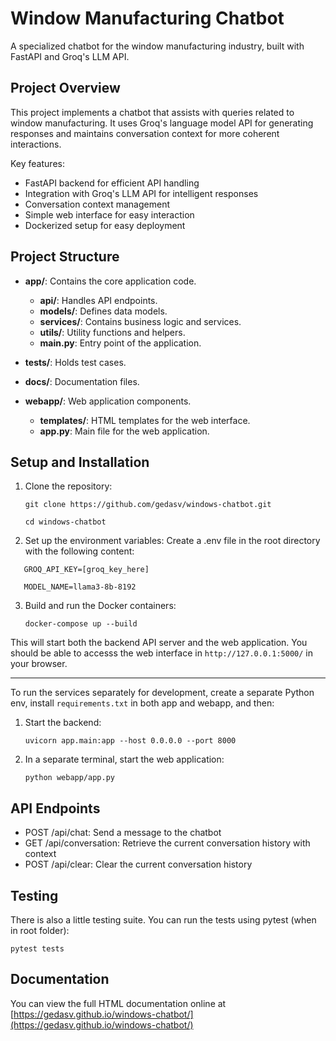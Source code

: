 # Window Manufacturing Chatbot

A specialized chatbot for the window manufacturing industry, built with FastAPI and Groq's LLM API.

## Project Overview

This project implements a chatbot that assists with queries related to window manufacturing. It uses Groq's language model API for generating responses and maintains conversation context for more coherent interactions.

Key features:
- FastAPI backend for efficient API handling
- Integration with Groq's LLM API for intelligent responses
- Conversation context management
- Simple web interface for easy interaction
- Dockerized setup for easy deployment

## Project Structure

- **app/**: Contains the core application code.
  - **api/**: Handles API endpoints.
  - **models/**: Defines data models.
  - **services/**: Contains business logic and services.
  - **utils/**: Utility functions and helpers.
  - **main.py**: Entry point of the application.

- **tests/**: Holds test cases.

- **docs/**: Documentation files.

- **webapp/**: Web application components.
  - **templates/**: HTML templates for the web interface.
  - **app.py**: Main file for the web application.


## Setup and Installation

1. Clone the repository:

   `git clone https://github.com/gedasv/windows-chatbot.git`
   
   `cd windows-chatbot`

2. Set up the environment variables:
   Create a .env file in the root directory with the following content:

```
   GROQ_API_KEY=[groq_key_here]
   
   MODEL_NAME=llama3-8b-8192
```

3. Build and run the Docker containers:

   `docker-compose up --build`

This will start both the backend API server and the web application.
You should be able to accesss the web interface in `http://127.0.0.1:5000/` in your browser.

---

To run the services separately for development, create a separate Python env, 
install `requirements.txt` in both app and webapp, and then:

1. Start the backend:

   `uvicorn app.main:app --host 0.0.0.0 --port 8000`

2. In a separate terminal, start the web application:

   `python webapp/app.py`


## API Endpoints

- POST /api/chat: Send a message to the chatbot
- GET /api/conversation: Retrieve the current conversation history with context
- POST /api/clear: Clear the current conversation history


## Testing

There is also a little testing suite. You can run the tests using pytest (when in root folder):

`pytest tests`

## Documentation

You can view the full HTML documentation online at [https://gedasv.github.io/windows-chatbot/](https://gedasv.github.io/windows-chatbot/)